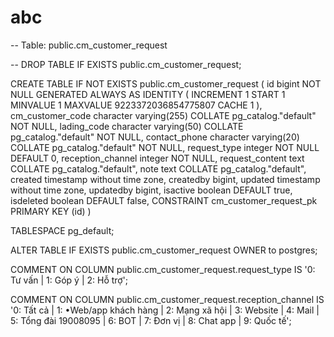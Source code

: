 # abc


-- Table: public.cm_customer_request

-- DROP TABLE IF EXISTS public.cm_customer_request;

CREATE TABLE IF NOT EXISTS public.cm_customer_request
(
    id bigint NOT NULL GENERATED ALWAYS AS IDENTITY ( INCREMENT 1 START 1 MINVALUE 1 MAXVALUE 9223372036854775807 CACHE 1 ),
    cm_customer_code character varying(255) COLLATE pg_catalog."default" NOT NULL,
    lading_code character varying(50) COLLATE pg_catalog."default" NOT NULL,
    contact_phone character varying(20) COLLATE pg_catalog."default" NOT NULL,
    request_type integer NOT NULL DEFAULT 0,
    reception_channel integer NOT NULL,
    request_content text COLLATE pg_catalog."default",
    note text COLLATE pg_catalog."default",
    created timestamp without time zone,
    createdby bigint,
    updated timestamp without time zone,
    updatedby bigint,
    isactive boolean DEFAULT true,
    isdeleted boolean DEFAULT false,
    CONSTRAINT cm_customer_request_pk PRIMARY KEY (id)
)

TABLESPACE pg_default;

ALTER TABLE IF EXISTS public.cm_customer_request
    OWNER to postgres;

COMMENT ON COLUMN public.cm_customer_request.request_type
    IS '0: Tư vấn | 1: Góp ý | 2: Hỗ trợ';

COMMENT ON COLUMN public.cm_customer_request.reception_channel
    IS '0: Tất cả | 1: •Web/app khách hàng | 2: Mạng xã hội | 3: Website | 4: Mail | 5: Tổng đài 19008095 | 6: BOT | 7: Đơn vị | 8: Chat app | 9: Quốc tế';
